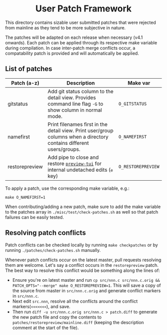 <h1 align="center">User Patch Framework</h1>

This directory contains sizable user submitted patches that were rejected from mainline as they tend to be more subjective in nature.

The patches will be adapted on each release when necessary (v4.1 onwards). Each patch can be applied through its respective make variable during compilation. In case inter-patch merge conflicts occur, a compatability patch is provided and will automatically be applied.

## List of patches

| Patch (a-z) | Description | Make var |
| --- | --- | --- |
| gitstatus | Add git status column to the detail view. Provides command line flag `-G` to show column in normal mode. | `O_GITSTATUS` |
| namefirst | Print filenames first in the detail view. Print user/group columns when a directory contains different users/groups. | `O_NAMEFIRST` |
| restorepreview | Add pipe to close and restore [`preview-tui`](https://github.com/jarun/nnn/blob/master/plugins/preview-tui) for internal undetached edits (<kbd>e</kbd> key)| `O_RESTOREPREVIEW` |

To apply a patch, use the corresponding make variable, e.g.:

    make O_NAMEFIRST=1

When contributing/adding a new patch, make sure to add the make variable to the patches array in `./misc/test/check-patches.sh` as well so that patch failures can be easily tested.

## Resolving patch conflicts

Patch conflicts can be checked locally by running `make checkpatches` or by running `./patches/check-patches.sh` manually.

Whenever patch conflicts occur on the latest master, pull requests resolving them are welcome. Let's say a conflict occurs in the `restorepreview` patch. The best way to resolve this conflict would be something along the lines of:

- Ensure you're on latest master and run `cp src/nnn.c src/nnn.c.orig && PATCH_OPTS="--merge" make O_RESTOREPREVIEW=1`. This will save a copy of the source from master in `src/nnn.c.orig` and generate conflict markers in `src/nnn.c`.
- Next edit `src.nnn`, resolve all the conflicts around the conflict markers(`<<<<<<<`), and save.
- Then run `diff -u src/nnn.c.orig src/nnn.c > patch.diff` to generate the new patch file and copy the contents to `patches/restorepreview/mainline.diff` (keeping the description comment at the start of the file).
